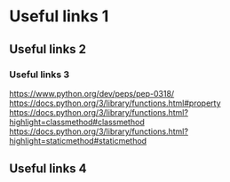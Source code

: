 # Useful links 1
## Useful links 2
### Useful links 3
https://www.python.org/dev/peps/pep-0318/
https://docs.python.org/3/library/functions.html#property
https://docs.python.org/3/library/functions.html?highlight=classmethod#classmethod
https://docs.python.org/3/library/functions.html?highlight=staticmethod#staticmethod
## Useful links 4